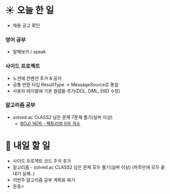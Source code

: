 # ☀️ 오늘 한 일
- 채용 공고 확인

### 영어 공부
- 말해보카 / speak 

### 사이드 프로젝트
- 노션에 컨벤션 추가 & 공지
- 공통 반환 타입 ResultType -> MessageSource로 통일
- 사용자 테이블에 기본 컬럼들 추가(DDL, DML, ERD 수정)

### 알고리즘 공부
- solved.ac CLASS2 남은 문제 7문제 풀기(실버 이상)
  - [BOJ) 1676 - 팩토리얼 0의 개수](https://www.acmicpc.net/problem/1676)

# 🚩 내일 할 일
- 사이드 프로젝트 코드 주석 추가
- 알고리즘 - solved.ac CLASS2 남은 문제 모두 풀기(실버 이상) (하루만에 모두 끝내기 실패..)
- 이번주 알고리즘 공부 계획표 짜기
- 운동🔥
